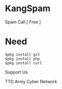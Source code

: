 # KangSpam
Spam Call [ Free ]

# Need
```
$pkg install git
$pkg install php
$pkg install curl
```

Support Us

TTD Army Cyber Network
